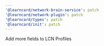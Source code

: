 ```yaml
---
'@learncard/network-brain-service': patch
'@learncard/network-plugin': patch
'@learncard/types': patch
'@learncard/init': patch
---
```


Add more fields to LCN Profiles

